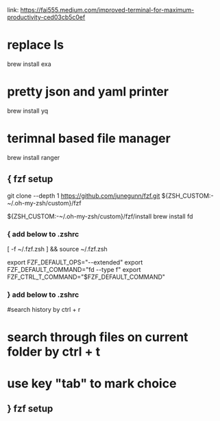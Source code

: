 link: https://fai555.medium.com/improved-terminal-for-maximum-productivity-ced03cb5c0ef

# replace ls
brew install exa

# pretty json and yaml printer
brew install yq

# terimnal based file manager
brew install ranger

## { fzf setup
git clone --depth 1 https://github.com/junegunn/fzf.git  ${ZSH_CUSTOM:-~/.oh-my-zsh/custom}/fzf


${ZSH_CUSTOM:-~/.oh-my-zsh/custom}/fzf/install
brew install fd

### { add below to .zshrc
[ -f ~/.fzf.zsh ] && source ~/.fzf.zsh

export FZF_DEFAULT_OPS="--extended"
export FZF_DEFAULT_COMMAND="fd --type f"
export FZF_CTRL_T_COMMAND="$FZF_DEFAULT_COMMAND"


### } add below to .zshrc


#search history by ctrl + r

# search through files on current folder by ctrl + t
# use key "tab" to mark choice

## } fzf setup
